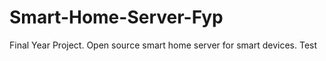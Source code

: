 Smart-Home-Server-Fyp
=====================

Final Year Project. 
Open source smart home server for smart devices. Test

